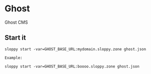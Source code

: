 # Ghost

Ghost CMS

## Start it

```
sloppy start -var=GHOST_BASE_URL:mydomain.sloppy.zone ghost.json
   
Example:
   
sloppy start -var=GHOST_BASE_URL:boooo.sloppy.zone ghost.json
```
